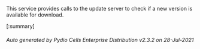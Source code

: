 






This service provides calls to the update server to check if a new version is available for download.

[:summary]

###### Auto generated by Pydio Cells Enterprise Distribution v2.3.2 on 28-Jul-2021
